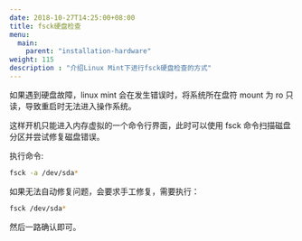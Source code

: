 ```yaml
---
date: 2018-10-27T14:25:00+08:00
title: fsck硬盘检查
menu:
  main:
    parent: "installation-hardware"
weight: 115
description : "介绍Linux Mint下进行fsck硬盘检查的方式"
---
```


如果遇到硬盘故障，linux mint 会在发生错误时，将系统所在盘符 mount 为 ro 只读，导致重启时无法进入操作系统。

这样开机只能进入内存虚拟的一个命令行界面，此时可以使用 fsck 命令扫描磁盘分区并尝试修复磁盘错误。

执行命令:

```bash
fsck -a /dev/sda*
```

如果无法自动修复问题，会要求手工修复，需要执行：

```bash
fsck /dev/sda*
```

然后一路确认即可。


